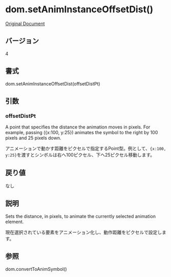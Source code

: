 # dom.setAnimInstanceOffsetDist()

[Original Document](http://help.adobe.com/en_US/fireworks/cs/extend/WS5b3ccc516d4fbf351e63e3d1183c94856c-7b1e.html)

## バージョン

4

## 書式

dom.setAnimInstanceOffsetDist(offsetDistPt)

## 引数

### offsetDistPt

A point that specifies the distance the animation moves in pixels. For example, passing ({x:100, y:25}) animates the symbol to the right by 100 pixels and 25 pixels down.

アニメーションで動かす距離をピクセルで指定するPoint型。例として、```{x:100, y:25}```を渡すとシンボルは右へ100ピクセル、下へ25ピクセル移動します。

## 戻り値

なし

## 説明

Sets the distance, in pixels, to animate the currently selected animation element.

現在選択されている要素をアニメーション化し、動作距離をピクセルで設定します。

## 参照

dom.convertToAnimSymbol()
